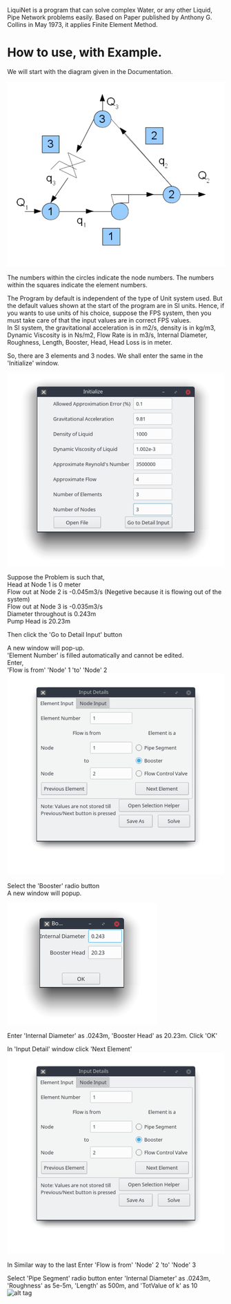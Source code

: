LiquiNet is a program that can solve complex Water, or any other Liquid, Pipe Network problems easily. Based on Paper published by Anthony G. Collins in May 1973, it applies Finite Element Method.  
  
# How to use, with Example.  
  
We will start with the diagram given in the Documentation.  
  
![alt tag](https://github.com/samadritakarmakar/LiquiNet/blob/master/Documentation/Problem%20Set.png)
  
The numbers within the circles indicate the node numbers. The numbers within the squares indicate the element numbers.  

The Program by default is independent of the type of Unit system used. But the default values shown at the start of the program are in SI units. Hence, if you wants to use units of his choice, suppose the FPS system, then you must take care of that the input values are in correct FPS values.  
In SI system, the gravitational acceleration is in m2/s, density is in kg/m3, Dynamic Viscosity is in Ns/m2, Flow Rate is in m3/s, Internal Diameter, Roughness, Length, Booster, Head, Head Loss is in meter.  

So, there are 3 elements and 3 nodes. We shall enter the same in the 'Initialize' window.  
  
![alt tag](https://github.com/samadritakarmakar/LiquiNet/blob/master/Documentation/Initialize.png)
  
Suppose the Problem is such that,  
Head at Node 1 is 0 meter  
Flow out at Node 2 is -0.045m3/s (Negetive because it is flowing out of the system)  
Flow out at Node 3 is -0.035m3/s  
Diameter throughout is 0.243m  
Pump Head is 20.23m  


Then click the 'Go to Detail Input' button  
  
A new window will pop-up.  
'Element Number' is filled automatically and cannot be edited.  
Enter,  
'Flow is from' 'Node' 1 'to' 'Node' 2  
![alt tag](https://github.com/samadritakarmakar/LiquiNet/blob/master/Documentation/Input_Details.png)

Select the 'Booster' radio button  
A new window will popup.  

![alt tag](https://github.com/samadritakarmakar/LiquiNet/blob/master/Documentation/Booster_Details.png)

Enter 'Internal Diameter' as .0243m, 'Booster Head' as 20.23m. Click 'OK'  

In 'Input Detail' window click 'Next Element'  
![alt tag](https://github.com/samadritakarmakar/LiquiNet/blob/master/Documentation/Input_Details.png)

In Similar way to the last Enter 'Flow is from' 'Node' 2 'to' 'Node' 3  

Select 'Pipe Segment' radio button enter 'Internal Diameter' as .0243m, 'Roughness' as 5e-5m, 'Length' as 500m, and 'TotValue of k' as 10  
![alt tag](https://github.com/samadritakarmakar/LiquiNet/blob/master/Documentation/Pipe_Segement_Details.png)
